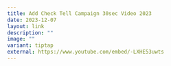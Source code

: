 ```yaml
---
title: Add Check Tell Campaign 30sec Video 2023
date: 2023-12-07
layout: link
description: ""
image: ""
variant: tiptap
external: https://www.youtube.com/embed/-LXHE53uwts
---
```

